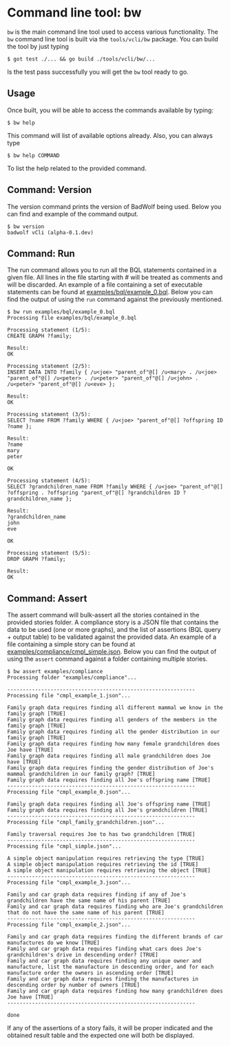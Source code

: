 # Command line tool: bw

`bw` is the main command line tool used to access various functionality.
The `bw` command line tool is built via the `tools/vcli/bw` package. You
can build the tool by just typing

```
$ got test ./... && go build ./tools/vcli/bw/...
```

Is the test pass successfully you will get the `bw` tool ready to go.

## Usage

Once built, you will be able to access the commands available by typing:

```
$ bw help
```

This command will list of available options already. Also, you can always type

```
$ bw help COMMAND
```

To list the help related to the provided command.

## Command: Version

The version command prints the version of BadWolf being used. Below you can
find and example of the command output.

```
$ bw version
badwolf vCli (alpha-0.1.dev)
```

## Command: Run

The run command allows you to run all the BQL statements contained in a
given file. All lines in the file starting with # will be treated as comments
and will be discarded. An example of a file containing a set of executable
statements can be found at
[examples/bql/example_0.bql](../examples/bql/example_0.bql).
Below you can find the output of using the `run` command against the previously mentioned.

```
$ bw run examples/bql/example_0.bql
Processing file examples/bql/example_0.bql

Processing statement (1/5):
CREATE GRAPH ?family;

Result:
OK

Processing statement (2/5):
INSERT DATA INTO ?family { /u<joe> "parent_of"@[] /u<mary> . /u<joe> "parent_of"@[] /u<peter> . /u<peter> "parent_of"@[] /u<john> . /u<peter> "parent_of"@[] /u<eve> };

Result:
OK

Processing statement (3/5):
SELECT ?name FROM ?family WHERE { /u<joe> "parent_of"@[] ?offspring ID ?name };

Result:
?name
mary
peter

OK

Processing statement (4/5):
SELECT ?grandchildren_name FROM ?family WHERE { /u<joe> "parent_of"@[] ?offspring . ?offspring "parent_of"@[] ?grandchildren ID ?grandchildren_name };

Result:
?grandchildren_name
john
eve

OK

Processing statement (5/5):
DROP GRAPH ?family;

Result:
OK

```

## Command: Assert

The assert command will bulk-assert all the stories contained in the provided
stories folder. A compliance story is a JSON file that contains the data
to be used (one or more graphs), and the list of assertions (BQL query +
output table) to be validated against the provided data. An example of a file containing a simple story can be found at
[examples/compliance/cmpl_simple.json](../examples/compliance/cmpl_simple.json).
Below you can find the output of using the `assert` command against a folder
containing multiple stories.

```
$ bw assert examples/compliance
Processing folder "examples/compliance"...

-------------------------------------------------------------
Processing file "cmpl_example_1.json"...

Family graph data requires finding all different mammal we know in the family graph [TRUE]
Family graph data requires finding all genders of the members in the family graph [TRUE]
Family graph data requires finding all the gender distribution in our family graph [TRUE]
Family graph data requires finding how many female grandchildren does Joe have [TRUE]
Family graph data requires finding all male grandchildren does Joe have [TRUE]
Family graph data requires finding the gender distribution of Joe's mammal grandchildren in our family graph? [TRUE]
Family graph data requires finding all Joe's offspring name [TRUE]
-------------------------------------------------------------
Processing file "cmpl_example_0.json"...

Family graph data requires finding all Joe's offspring name [TRUE]
Family graph data requires finding all Joe's grandchildren [TRUE]
-------------------------------------------------------------
Processing file "cmpl_family_grandchildren.json"...

Family traversal requires Joe to has two grandchildren [TRUE]
-------------------------------------------------------------
Processing file "cmpl_simple.json"...

A simple object manipulation requires retrieving the type [TRUE]
A simple object manipulation requires retrieving the id [TRUE]
A simple object manipulation requires retrieving the object [TRUE]
-------------------------------------------------------------
Processing file "cmpl_example_3.json"...

Family and car graph data requires finding if any of Joe's grandchildren have the same name of his parent [TRUE]
Family and car graph data requires finding who are Joe's grandchildren that do not have the same name of his parent [TRUE]
-------------------------------------------------------------
Processing file "cmpl_example_2.json"...

Family and car graph data requires finding the different brands of car manufactures do we know [TRUE]
Family and car graph data requires finding what cars does Joe's grandchildren's drive in descending order? [TRUE]
Family and car graph data requires finding any unique owner and manufacture, list the manufacture in descending order, and for each manufacture order the owners in ascending order [TRUE]
Family and car graph data requires finding the manufactures in descending order by number of owners [TRUE]
Family and car graph data requires finding how many grandchildren does Joe have [TRUE]
-------------------------------------------------------------

done
```

If any of the assertions of a story fails, it will be proper indicated and the
obtained result table and the expected one will both be displayed.

